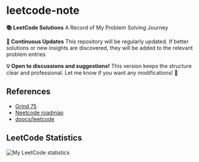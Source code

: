 # leetcode-note

**📚 LeetCode Solutions**
A Record of My Problem Solving Journey

**🎯 Continuous Updates**
This repository will be regularly updated. If better solutions or new insights are discovered, they will be added to the relevant problem entries

**💡 Open to discussions and suggestions!**
This version keeps the structure clear and professional. Let me know if you want any modifications! 🚀

## References

- [Grind 75](https://www.techinterviewhandbook.org/grind75/)
- [Neetcode roadmap](https://neetcode.io/roadmap)
- [doocs/leetcode](https://doocs.github.io/leetcode/)

## LeetCode Statistics

<img src="https://leetcard.jacoblin.cool/chicochu9333" alt="My LeetCode statistics" />

